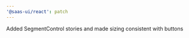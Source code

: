 ```yaml
---
'@saas-ui/react': patch
---
```


Added SegmentControl stories and made sizing consistent with buttons
